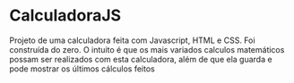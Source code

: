 # CalculadoraJS
Projeto de uma calculadora feita com Javascript, HTML e CSS. Foi construída do zero. O intuito é que os mais variados calculos matemáticos possam ser realizados com esta calculadora, além de que ela guarda e pode mostrar os últimos cálculos feitos
